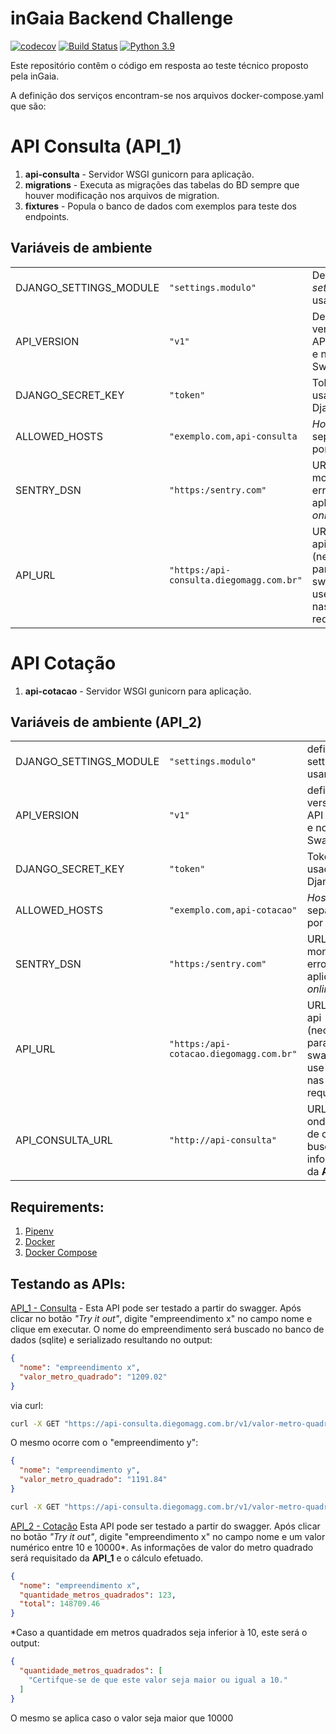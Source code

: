 # inGaia Backend Challenge

[![codecov](https://codecov.io/gh/DiegoMagg/ingaia-backend-challenge/branch/main/graph/badge.svg?token=BOS8KXN47P)](https://codecov.io/gh/DiegoMagg/ingaia-backend-challenge)
[![Build Status](https://travis-ci.com/DiegoMagg/ingaia-backend-challenge.svg?branch=main)](https://travis-ci.com/DiegoMagg/ingaia-backend-challenge)
[![Python 3.9](https://img.shields.io/badge/python-3.9-blue.svg)](https://www.python.org/downloads/release/python-395/)


Este repositório contêm o código em resposta ao teste técnico proposto pela inGaia.



A definição dos serviços encontram-se nos arquivos docker-compose.yaml que são:

# API Consulta (API_1)
1. **api-consulta** - Servidor WSGI gunicorn para aplicação.
2. **migrations** - Executa as migrações das tabelas do BD sempre que houver modificação nos arquivos de migration.
3. **fixtures** - Popula o banco de dados com exemplos para teste dos endpoints.

## Variáveis de ambiente
|                       |                    |           |
|-----------------------|--------------------|-----------|
|DJANGO_SETTINGS_MODULE |`"settings.modulo"`             |Define qual *settings* usar|
|API_VERSION            |`"v1"`                          |Define a versão da API nas urls e no Swagger|
|DJANGO_SECRET_KEY      |`"token"`                       |Token usado pelo Django  |
|ALLOWED_HOSTS          |`"exemplo.com,api-consulta` |*Hosts* separados por vírgula|
|SENTRY_DSN             |`"https:/sentry.com"`|URL para monitorar erros na aplicação *online*|
|API_URL                |`"https:/api-consulta.diegomagg.com.br"`|URL *root* da api (necessário para que o swagger use HTTPS nas requisições)|
# API Cotação
1. **api-cotacao** - Servidor WSGI gunicorn para aplicação.


## Variáveis de ambiente (API_2)
|                       |                    |           |
|-----------------------|--------------------|-----------|
|DJANGO_SETTINGS_MODULE |`"settings.modulo"`             |define qual settings usar|
|API_VERSION            |`"v1"`                          |define a versão da API nas urls e no Swagger|
|DJANGO_SECRET_KEY      |`"token"`                       |Token usado pelo Django  |
|ALLOWED_HOSTS          |`"exemplo.com,api-cotacao"` |*Hosts* separados por vírgula|
|SENTRY_DSN             |`"https:/sentry.com"`|URL para monitorar erros na aplicação *online*|
|API_URL                |`"https:/api-cotacao.diegomagg.com.br"`|URL *root* da api (necessário para que o swagger use HTTPS nas requisições)|
|API_CONSULTA_URL|`"http://api-consulta"` |URL base onde a *view* de cotação busca as informações da **API_1**|


## Requirements:

1. [Pipenv](https://pipenv.pypa.io/en/latest/)
2. [Docker](https://docs.docker.com/get-docker/)
3. [Docker Compose](https://docs.docker.com/compose/install/)

## Testando as APIs:

[API_1 - Consulta](https://api-consulta.diegomagg.com.br/v1) - Esta API pode ser testado a partir do swagger.
Após clicar no botão *"Try it out"*, digite "empreendimento x" no campo nome e clique em
executar. O nome do empreendimento será buscado no banco de dados (sqlite) e serializado
resultando no output:


```json
{
  "nome": "empreendimento x",
  "valor_metro_quadrado": "1209.02"
}
```
via curl:

```bash
curl -X GET "https://api-consulta.diegomagg.com.br/v1/valor-metro-quadrado/empreendimento%20x"
```

O mesmo ocorre com o "empreendimento y":

```json
{
  "nome": "empreendimento y",
  "valor_metro_quadrado": "1191.84"
}
```

```bash
curl -X GET "https://api-consulta.diegomagg.com.br/v1/valor-metro-quadrado/empreendimento%20y"
```

[API_2 - Cotação](https://api-cotacao.diegomagg.com.br/v1) Esta API pode ser testado a partir do swagger.
Após clicar no botão *"Try it out"*, digite "empreendimento x" no campo nome e um valor numérico entre 10 e 10000*. As informações de valor do metro quadrado será requisitado da
**API_1** e o cálculo efetuado.

```json
{
  "nome": "empreendimento x",
  "quantidade_metros_quadrados": 123,
  "total": 148709.46
}
```

*Caso a quantidade em metros quadrados seja inferior à 10, este será o output:
```json
{
  "quantidade_metros_quadrados": [
    "Certifque-se de que este valor seja maior ou igual a 10."
  ]
}
```
O mesmo se aplica caso o valor seja maior que 10000
